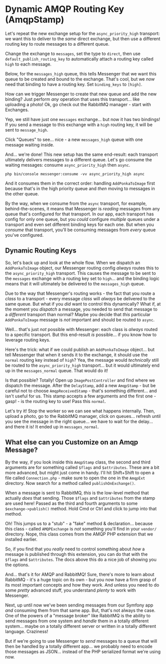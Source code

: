 # Dynamic AMQP Routing Key (AmqpStamp)

Let's repeat the new exchange setup for the `async_priority_high` transport: we
want this to deliver to the *same* direct exchange, but then use a different
routing key to route messages to a different queue.

Change the exchange to `messages`, set the type to `direct`, then use
`default_publish_routing_key` to automatically attach a routing key called `high`
to each message.

Below, for the `messages_high` queue, this tells Messenger that we want this queue
to be created and bound to the exchange. That's cool, but we *now* need that binding
to have a routing key. Set `binding_keys` to `[high]`.

How can we trigger Messenger to create that new queue and add the new binding? Just
perform *any* operation that uses this transport... like uploading a photo! Ok,
go check out the RabbitMQ manager - start with Exchanges.

Yep, we still have just one `messages` exchange... but now it has two bindings!
If you send a message to this exchange with a `high` routing key, it will be
sent to `message_high`.

Click "Queues" to see... nice - a new `messages_high` queue with one message
waiting inside.

And... we're done! This new setup has the same end-result: each transport ultimately
delivers messages to a different queue. Let's go consume the waiting messages:
consume `async_priority_high` then `async`.

```terminal-silent
php bin/console messenger:consume -vv async_priority_high async
```

And it consumes them in the correct order: handling `AddPonkaToImage` first because
that's in the high priority queue and *then* moving to messages in the other queue.

By the way, when we consume from the `async` transport, for example,
behind-the-scenes, it means that Messenger is *reading* messages from any queue
that's configured for that transport. In our app, each transport has config for
only one queue, but you *could* configure *multiple* queues under a transport and
even set different binding keys for each one. But when you *consume* that transport,
you'll be consuming messages from *every* queue you've configured.

## Dynamic Routing Keys

So, let's back up and look at the whole flow. When we dispatch an `AddPonkaToImage`
object, our Messenger routing config *always* routes this to the `async_priority_high`
transport. This causes the message to be sent to the `messages` exchange with a
routing key set to `high`... and the binding logic means that it will ultimately
be delivered to the `messages_high` queue.

Due to the way that Messenger's routing works - the fact that you route a *class*
to a transport - every message *class* will *always* be delivered to the same
queue. But what if you *did* want to control this dynamically? What if, at the
moment you *dispatch* a message, you needed to send that message to a
*different* transport than normal? Maybe you decide that *this* particular
`AddPonkaToImage` message is *not* important and should be routed to `async`.

Well... that's just *not* possible with Messenger: each class is *always* routed
to a specific transport. But this end-result *is* possible... if you know how
to leverage routing keys.

Here's the trick: what if we could publish an `AddPonkaToImage` object... but tell
Messenger that when it sends it to the exchange, it should use the `normal` routing
key instead of `high`? Yea, the message would *technically* still be routed to
the `async_priority_high` transport... but it would ultimately end up in the
`messages_normal` queue. That would do it!

Is that possible? Totally! Open up `ImagePostController` and find where we dispatch
the message. After the `DelayStamp`, add a new `AmqpStamp` - but be careful not
to choose `AmqpReceivedStamp` - that's something different... and isn't useful
for us. This stamp accepts a few arguments and the first one - gasp! - is the
routing key to use! Pass this `normal`.

Let's try it! Stop the worker so we can see what happens internally. Then, upload
a photo, go to the RabbitMQ manager, click on queues... refresh until you see
the message in the right queue... we have to wait for the delay... and there it is!
It ended up in `messages_normal`.

## What else can you Customize on an Amqp Message?

By the way, if you look inside this `AmqpStamp` class, the second and third
arguments are for something called `$flags` and `$attributes`. These are a bit
more advanced, but might just come in handy. I'll hit Shift+Shift to open a
file called `Connection.php` - make sure to open the one in the `AmqpExt`
directory. Now search for a method called `publishOnExchange()`.

When a message is sent to RabbitMQ, *this* is the low-level method that actually
*does* that sending. Those `$flags` and `$attributes` from the stamp are used
here! Passed as the third and fourth arguments to some `$exchange->publish()`
method. Hold Cmd or Ctrl and click to jump into that method.

Oh! This jumps us to a "stub" - a "fake" method & declaration... because this
class - called `AMQPExchange` is *not* something you'll find in your `vendor/`
directory. Nope, this class comes from the AMQP PHP extension that we
installed earlier.

So, if you find that you *really* need to control something about *how* a message
is published through this extension, you can do that with the `$flags` and
`$attributes`. The docs above this do a nice job of showing you the options.

And... that's it for AMQP and RabbitMQ! Sure, there's more to learn about RabbitMQ -
it's a huge topic on its own - but you now have a firm grasp of its most important
concepts and how they work. And unless you need to do some *pretty* advanced stuff,
you understand *plenty* to work with Messenger.

Next, up until now we've been sending messages from our Symfony app *and* consuming
them from that same app. But, that's not always the case. One of the powers of
a "message broker" like RabbitMQ is the ability to send messages from one system
and *handle* them in a totally different system... maybe on a totally different
server or written in a totally different language. Craziness!

But if we're going to use Messenger to *send* messages to a queue that will then
be handled by a totally different app... we probably need to encode those messages
as JSON... instead of the PHP serialized format we're using now.
